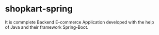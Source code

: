 # shopkart-spring
It is commplete Backend E-commerce Application developed with the help of Java and their framework Spring-Boot.
